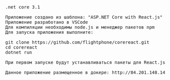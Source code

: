 <pre>
.net core 3.1

Приложение создано из шаблона: "ASP.NET Core with React.js"
Приложение разработано в VSCode
Для компиляции необходимы node.js и менеджер пакетов npm
Для запуска приложения выполните:

git clone https://github.com/flightphone/corereact.git
cd corereact
dotnet run

При первом запуске будут устанавливаться пакеты для React.js, это может занять несколько минут

Данное приложение размещенное в докере: http://84.201.148.147:9000/
</pre>